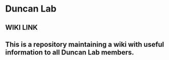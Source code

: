 # Duncan Lab 
## WIKI LINK
## This is a repository maintaining a wiki with useful information to all Duncan Lab members.
